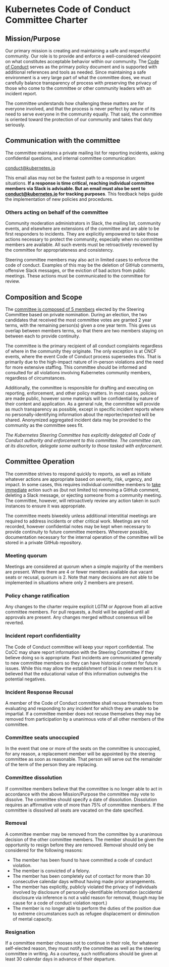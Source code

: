 # Kubernetes Code of Conduct Committee Charter

## Mission/Purpose
Our primary mission is creating and maintaining a safe and respectful community.
Our role is to provide and enforce a well-considered viewpoint on what
constitutes acceptable behavior within our community. The [Code of
Conduct](https://git.k8s.io/community/code-of-conduct.md) serves as the primary
policy document and is supported with additional references and tools as needed.
Since maintaining a safe environment is a very large part of what the committee
does, we must carefully balance transparency of process with preserving the
privacy of those who come to the committee or other community leaders with an
incident report.

The committee understands how challenging these matters are for everyone
involved, and that the process is never perfect by nature of its need to serve
everyone in the community equally. That said, the committee is oriented toward
the protection of our community and takes that duty seriously.

## Communication with the committee
The committee maintains a private mailing list for reporting incidents, asking
confidential questions, and internal committee communication:

[conduct@kubernetes.io][email]

This email alias may not be the fastest path to a response in urgent situations.
**If a response is time critical, reaching individual committee members via
Slack is advisable. But an email must also be sent to
[conduct@kubernetes.io][email] for tracking purposes**. This feedback helps
guide the implementation of new policies and procedures.

### Others acting on behalf of the committee
Community moderation administrators in Slack, the mailing list, community
events, and elsewhere are extensions of the committee and are able to be first
responders to incidents. They are explicitly empowered to take those actions
necessary to protect the community, especially when no committee members are
available. All such events must be retroactively reviewed by the committee for
appropriateness and consistency. 

Steering committee members may also act in limited cases to enforce the code of
conduct. Examples of this may be the deletion of GitHub comments, offensive
Slack messages, or the eviction of bad actors from public meetings. These
actions must be communicated to the committee for review.

## Composition and Scope
The [committee is composed of 5
members](https://git.k8s.io/community/committee-code-of-conduct) elected by the
Steering Committee based on private nomination. During an election, the two
candidates that received the most committee votes are granted 2 year terms, with
the remaining person(s) given a one year term. This gives us overlap between
members terms, so that there are two members staying on between each to provide
continuity.

The committee is the primary recipient of all conduct complaints regardless of
where in the community they originate. The only exception is at CNCF events,
where the event Code of Conduct process supersedes this. That is primarily due
to the high-impact nature of in-person violations and the need for more
extensive staffing. This committee should be informed and consulted for all
violations involving Kubernetes community members, regardless of circumstances.

Additionally, the committee is responsible for drafting and executing on
reporting, enforcement, and other policy matters. In most cases, policies are
made public, however some materials will be confidential by nature of their
content and application. As a general rule, the committee will provide as much
transparency as possible, except in specific incident reports where no
personally-identifying information about the reporter/reported will be shared.
Anonymized aggregated incident data may be provided to the community as the
committee sees fit. 

*The Kubernetes Steering Committee has explicitly delegated all Code of Conduct
authority and enforcement to this committee. The committee can, at its
discretion, delegate some authority to those tasked with enforcement.*

## Committee Operation
The committee strives to respond quickly to reports, as well as initiate
whatever actions are appropriate based on severity, risk, urgency, and impact.
In some cases, this requires individual committee members to [take
immediate](https://git.k8s.io/community/communication/moderation.md) action such
as (but not limited to) removing a GitHub comment, deleting a Slack message, or
ejecting someone from a community meeting. The committee, however, will
retroactively review any action taken in such instances to ensure it was
appropriate.

The committee meets biweekly unless additional interstitial meetings are
required to address incidents or other critical work. Meetings are not recorded,
however confidential notes may be kept when necessary to provide continuity to
future committee members. Wherever possible, documentation necessary for the
internal operation of the committee will be stored in a private GitHub
repository.

### Meeting quorum
Meetings are considered at quorum when a simple majority of the members are
present. Where there are 4 or fewer members available due vacant seats or
recusal, quorum is 2. Note that many decisions are not able to be implemented in
situations where only 2 members are present.

### Policy change ratification
Any changes to the charter require explicit LGTM or Approve from all active
committee members. For pull requests, a /hold will be applied until all
approvals are present. Any changes merged without consensus will be reverted. 

### Incident report confidentiality
The Code of Conduct committee will keep your report confidential. The CoCC may
share report information with the Steering Committee if they believe doing so is
appropriate. Past incidents are communicated generally to new committee members
so they can have historical context for future issues. While this may allow the
establishment of bias in new members it is believed that the educational value
of this information outweighs the potential negatives.

### Incident Response Recusal
A member of the Code of Conduct committee shall recuse themselves from
evaluating and responding to any incident for which they are unable to be
impartial. If a committee member does not recuse themselves they may be removed
from participation by a unanimous vote of all other members of the committee. 

### Committee seats unoccupied
In the event that one or more of the seats on the committee is unoccupied, for any
reason, a replacement member will be appointed by the steering committee as soon
as reasonable. That person will serve out the remainder of the term of the
person they are replacing.

### Committee dissolution
If committee members believe that the committee is no longer able to act in
accordance with the above Mission/Purpose the committee may vote to dissolve.
The committee should specify a date of dissolution. Dissolution requires an
affirmative vote of more than 75% of committee members. If the committee is
dissolved all seats are vacated on the date specified.

### Removal
A committee member may be removed from the committee by a unanimous decision of
the other committee members. The member should be given the opportunity to
resign before they are removed. Removal should only be considered for the
following reasons:

* The member has been found to have committed a code of conduct violation.
* The member is convicted of a felony.
* The member has been completely out of contact for more than 30 consecutive
  calendar days without having made prior arrangements.
* The member has explicitly, publicly violated the privacy of individuals
  involved by disclosure of personally-identifiable information (accidental
  disclosure via inference is not a valid reason for removal, though may be
  cause for a code of conduct violation report.)
* The member is no longer able to perform the duties of the position due to
  extreme circumstances such as refugee displacement or diminution of mental
  capacity.

### Resignation
If a committee member chooses not to continue in their role, for whatever
self-elected reason, they must notify the committee as well as the steering
committee in writing. As a courtesy, such notifications should be given at least
30 calendar days in advance of their departure.

[email]: conduct@kubernetes.io
